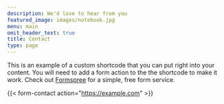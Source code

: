 ```yaml
---
description: We'd love to hear from you
featured_image: images/notebook.jpg
menu: main
omit_header_text: true
title: Contact
type: page
---
```



This is an example of a custom shortcode that you can put right into your content. You will need to add a form action to the the shortcode to make it work. Check out [Formspree](https://formspree.io/) for a simple, free form service. 

{{< form-contact action="https://example.com"  >}}
